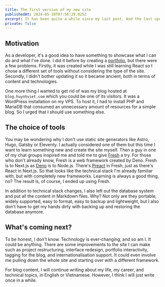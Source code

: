 ```yaml
---
title: The first version of my new site
publishedAt: 2024-05-10T07:56:29.025Z
excerpt: It has been quite a while since my last post. And the last update of my old portfolio was 4 years ago. One was just a WordPress blog and one was an ancient version of Next.js. Both haven't been maintained for ages and I've got a lot of free time recently so there's no better time to learn and create something new.
private: false
---
```


## Motivation

As a developer, it's a good idea to have something to showcase what I can do and
what I've done. I did it before by creating a
[portfolio](https://github.com/vietthedev/next-portfolio), but there were a few
problems. Firstly, it was created while I was still learning React so I chose a
different set of tools without considering the type of the site. Secondly, I
didn't bother updating it so it became ancient, both in terms of content and
technologies.

One more thing I wanted to get rid of was my blog hosted at `blog.huynhviet.com`
which you could be one of its visitors. It was a WordPress installation on my
VPS. To host it, I had to install PHP and MariaDB that consumed an unnecessary
amount of resources for a simple blog. So I urged that I should use something
else.

## The choice of tools

You may be wondering why I don't use static site generators like Astro, Hugo,
Gatsby or Eleventy. I actually considered one of them but this time I want to
learn something new and create the site myself. Then a guy in one of my chat
groups inspired me and told me to give [Fresh](https://fresh.deno.dev/) a try.
For those who don't already know, Fresh is a web framework created by Deno.
Fresh is to Next.js as [Deno](https://deno.com/) is to Node.js. There's
[Preact](https://preactjs.com/) in Fresh, just as there's React in Next.js. So
that looks like the technical stack I'm already familiar with, but with
completely new frameworks. Learning is always a good thing, no? The result is,
of course, I ended up using Fresh.

In addition to technical stack changes, I also left out the database system and
put all the content in Markdown files. Why? Not only are they portable, widely
supported, easy to format, easy to backup and lightweight, but I also don't have
to get my hands dirty with backing up and restoring the database anymore.

## What's coming next?

To be honest, I don't know. Technology is ever-changing, and so am I. It could
be anything. There are some improvements to the site I can make such as project
restructuring, interface redesign, portfolio interactivity, tagging for the
blog, and internationalisation support. It could even involve me pulling down
the whole site and starting over with a different framework.

For blog content, I will continue writing about my life, my career, and
technical topics, in English or Vietnamese. However, I think I will just write
once in a while.
